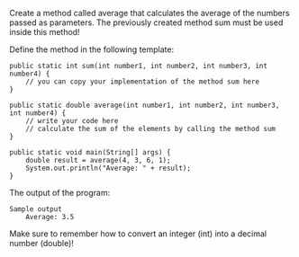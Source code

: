 Create a method called average that calculates the average of the numbers passed as parameters. The previously created method sum must be used inside this method!

Define the method in the following template:

    public static int sum(int number1, int number2, int number3, int number4) {
        // you can copy your implementation of the method sum here
    }

    public static double average(int number1, int number2, int number3, int number4) {
        // write your code here
        // calculate the sum of the elements by calling the method sum
    }

    public static void main(String[] args) {
        double result = average(4, 3, 6, 1);
        System.out.println("Average: " + result);
    }

The output of the program:

    Sample output
        Average: 3.5

Make sure to remember how to convert an integer (int) into a decimal number (double)!